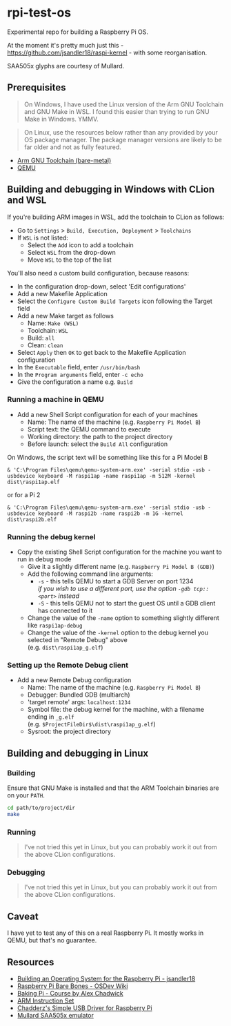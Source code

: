 # rpi-test-os

Experimental repo for building a Raspberry Pi OS.

At the moment it's pretty much just this - https://github.com/jsandler18/raspi-kernel - with some reorganisation.

SAA505x glyphs are courtesy of Mullard.

## Prerequisites

> On Windows, I have used the Linux version of the Arm GNU Toolchain and GNU Make in WSL.
> I found this easier than trying to run GNU Make in Windows. YMMV.

> On Linux, use the resources below rather than any provided by your OS package manager.
> The package manager versions are likely to be far older and not as fully featured.

* [Arm GNU Toolchain (bare-metal)](https://developer.arm.com/tools-and-software/open-source-software/developer-tools/gnu-toolchain/downloads)
* [QEMU](https://www.qemu.org/)

## Building and debugging in Windows with CLion and WSL

If you're building ARM images in WSL, add the toolchain to CLion as follows:

* Go to `Settings` > `Build, Execution, Deployment` > `Toolchains`
* If `WSL` is not listed:
  * Select the `Add` icon to add a toolchain
  * Select `WSL` from the drop-down
  * Move `WSL` to the top of the list

You'll also need a custom build configuration, because reasons:

* In the configuration drop-down, select 'Edit configurations'
* Add a new Makefile Application
* Select the `Configure Custom Build Targets` icon following the Target field
* Add a new Make target as follows
  * Name: `Make (WSL)`
  * Toolchain: `WSL`
  * Build: `all`
  * Clean: `clean`
* Select `Apply` then `OK` to get back to the Makefile Application configuration
* In the `Executable` field, enter `/usr/bin/bash`
* In the `Program arguments` field, enter `-c echo`
* Give the configuration a name e.g. `Build`

### Running a machine in QEMU

* Add a new Shell Script configuration for each of your machines
  * Name: The name of the machine (e.g. `Raspberry Pi Model B`)
  * Script text: the QEMU command to execute
  * Working directory: the path to the project directory
  * Before launch: select the `Build All` configuration

On Windows, the script text will be something like this for a Pi Model B
```pwsh
& 'C:\Program Files\qemu\qemu-system-arm.exe' -serial stdio -usb -usbdevice keyboard -M raspi1ap -name raspi1ap -m 512M -kernel dist\raspi1ap.elf
```
or for a Pi 2
```pwsh
& 'C:\Program Files\qemu\qemu-system-arm.exe' -serial stdio -usb -usbdevice keyboard -M raspi2b -name raspi2b -m 1G -kernel dist\raspi2b.elf
```

### Running the debug kernel

* Copy the existing Shell Script configuration for the machine you want to run in debug mode
  * Give it a slightly different name (e.g. `Raspberry Pi Model B (GDB)`)
  * Add the following command line arguments:
    * `-s` - this tells QEMU to start a GDB Server on port 1234 \
      _if you wish to use a different port, use the option `-gdb tcp::<port>` instead_
    * `-S` - this tells QEMU not to start the guest OS until a GDB client has connected to it
  * Change the value of the `-name` option to something slightly different like `raspi1ap-debug`
  * Change the value of the `-kernel` option to the debug kernel you selected in "Remote Debug" above \
    (e.g. `dist\raspi1ap_g.elf`)

### Setting up the Remote Debug client

* Add a new Remote Debug configuration
  * Name: The name of the machine (e.g. `Raspberry Pi Model B`)
  * Debugger: Bundled GDB (multiarch)
  * 'target remote' args: `localhost:1234`
  * Symbol file: the debug kernel for the machine, with a filename ending in `_g.elf` \
    (e.g. `$ProjectFileDir$\dist\raspi1ap_g.elf`)
  * Sysroot: the project directory

## Building and debugging in Linux

### Building

Ensure that GNU Make is installed and that the ARM Toolchain binaries are on your `PATH`.

```bash
cd path/to/project/dir
make
```

### Running

> I've not tried this yet in Linux, but you can probably work it out from the above CLion configurations.

### Debugging

> I've not tried this yet in Linux, but you can probably work it out from the above CLion configurations.

## Caveat

I have yet to test any of this on a real Raspberry Pi. It mostly works in QEMU, but that's no guarantee.

## Resources

* [Building an Operating System for the Raspberry Pi - jsandler18](https://jsandler18.github.io/)
* [Raspberry Pi Bare Bones - OSDev Wiki](https://wiki.osdev.org/Raspberry_Pi_Bare_Bones)
* [Baking Pi - Course by Alex Chadwick](https://www.cl.cam.ac.uk/projects/raspberrypi/tutorials/os/)
* [ARM Instruction Set](https://iitd-plos.github.io/col718/ref/arm-instructionset.pdf)
* [Chadderz's Simple USB Driver for Raspberry Pi](https://github.com/Chadderz121/csud)
* [Mullard SAA505x emulator](https://github.com/techiekeith/mullard-saa505x)
